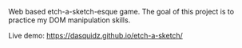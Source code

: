 Web based etch-a-sketch-esque game. The goal of this project is to practice my DOM manipulation skills.

Live demo: https://dasquidz.github.io/etch-a-sketch/